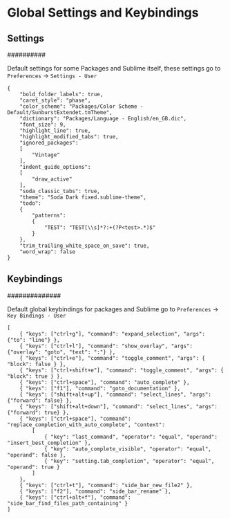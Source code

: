 # Global Settings and Keybindings

## Settings
##########

Default settings for some Packages and Sublime itself, these settings go
to `Preferences` -> `Settings - User`

	{
		"bold_folder_labels": true,
		"caret_style": "phase",
		"color_scheme": "Packages/Color Scheme - Default/SunburstExtendet.tmTheme",
		"dictionary": "Packages/Language - English/en_GB.dic",
		"font_size": 9,
		"highlight_line": true,
		"highlight_modified_tabs": true,
		"ignored_packages":
		[
			"Vintage"
		],
		"indent_guide_options":
		[
			"draw_active"
		],
		"soda_classic_tabs": true,
		"theme": "Soda Dark fixed.sublime-theme",
		"todo":
		{
			"patterns":
			{
				"TEST": "TEST[\\s]*?:+(?P<test>.*)$"
			}
		},
		"trim_trailing_white_space_on_save": true,
		"word_wrap": false
	}

## Keybindings
##############

Default global keybindings for packages and Sublime go to `Preferences` -> `Key Bindings - User`

	[
		{ "keys": ["ctrl+g"], "command": "expand_selection", "args": {"to": "line"} },
		{ "keys": ["ctrl+l"], "command": "show_overlay", "args": {"overlay": "goto", "text": ":"} },
		{ "keys": ["ctrl+e"], "command": "toggle_comment", "args": { "block": false } },
		{ "keys": ["ctrl+shift+e"], "command": "toggle_comment", "args": { "block": true } },
		{ "keys": ["ctrl+space"], "command": "auto_complete" },
		{ "keys": ["f1"], "command": "goto_documentation" },
		{ "keys": ["shift+alt+up"], "command": "select_lines", "args": {"forward": false} },
		{ "keys": ["shift+alt+down"], "command": "select_lines", "args": {"forward": true} },
		{ "keys": ["ctrl+space"], "command": "replace_completion_with_auto_complete", "context":
			[
				{ "key": "last_command", "operator": "equal", "operand": "insert_best_completion" },
				{ "key": "auto_complete_visible", "operator": "equal", "operand": false },
				{ "key": "setting.tab_completion", "operator": "equal", "operand": true }
			]
		},
		{ "keys": ["ctrl+t"], "command": "side_bar_new_file2" },
		{ "keys": ["f2"], "command": "side_bar_rename" },
		{ "keys": ["ctrl+alt+f"], "command": "side_bar_find_files_path_containing" }
	]